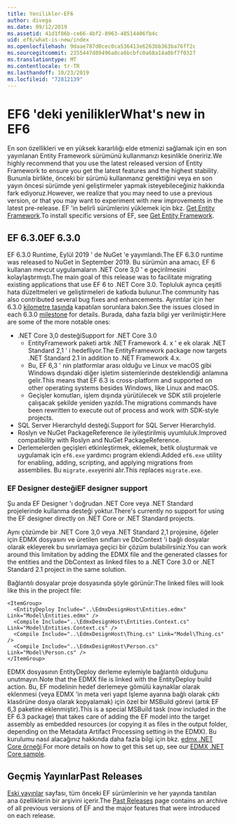 ```yaml
---
title: Yenilikler-EF6
author: divega
ms.date: 09/12/2019
ms.assetid: 41d1f86b-ce66-4bf2-8963-48514406fb4c
uid: ef6/what-is-new/index
ms.openlocfilehash: 9daae787d0cec0ca536413e6263bb363ba76ff2c
ms.sourcegitcommit: 2355447d89496a8ca6bcbfc0a68a14a0bf7f0327
ms.translationtype: MT
ms.contentlocale: tr-TR
ms.lasthandoff: 10/23/2019
ms.locfileid: "72812139"
---
```

# <a name="whats-new-in-ef6"></a><span data-ttu-id="148c6-102">EF6 'deki yenilikler</span><span class="sxs-lookup"><span data-stu-id="148c6-102">What's new in EF6</span></span>

<span data-ttu-id="148c6-103">En son özellikleri ve en yüksek kararlılığı elde etmenizi sağlamak için en son yayınlanan Entity Framework sürümünü kullanmanızı kesinlikle öneririz.</span><span class="sxs-lookup"><span data-stu-id="148c6-103">We highly recommend that you use the latest released version of Entity Framework to ensure you get the latest features and the highest stability.</span></span>
<span data-ttu-id="148c6-104">Bununla birlikte, önceki bir sürümü kullanmanız gerektiğini veya en son yayın öncesi sürümde yeni geliştirmeler yapmak isteyebileceğiniz hakkında fark ediyoruz.</span><span class="sxs-lookup"><span data-stu-id="148c6-104">However, we realize that you may need to use a previous version, or that you may want to experiment with new improvements in the latest pre-release.</span></span>
<span data-ttu-id="148c6-105">EF 'in belirli sürümlerini yüklemek için bkz. [Get Entity Framework](~/ef6/fundamentals/install.md).</span><span class="sxs-lookup"><span data-stu-id="148c6-105">To install specific versions of EF, see [Get Entity Framework](~/ef6/fundamentals/install.md).</span></span>

## <a name="ef-630"></a><span data-ttu-id="148c6-106">EF 6.3.0</span><span class="sxs-lookup"><span data-stu-id="148c6-106">EF 6.3.0</span></span>

<span data-ttu-id="148c6-107">EF 6.3.0 Runtime, Eylül 2019 ' de NuGet 'e yayımlandı.</span><span class="sxs-lookup"><span data-stu-id="148c6-107">The EF 6.3.0 runtime was released to NuGet in September 2019.</span></span> <span data-ttu-id="148c6-108">Bu sürümün ana amacı, EF 6 kullanan mevcut uygulamaların .NET Core 3,0 ' e geçirilmesini kolaylaştırmıştı.</span><span class="sxs-lookup"><span data-stu-id="148c6-108">The main goal of this release was to facilitate migrating existing applications that use EF 6 to .NET Core 3.0.</span></span> <span data-ttu-id="148c6-109">Topluluk ayrıca çeşitli hata düzeltmeleri ve geliştirmeleri de katkıda bulunur.</span><span class="sxs-lookup"><span data-stu-id="148c6-109">The community has also contributed several bug fixes and enhancements.</span></span> <span data-ttu-id="148c6-110">Ayrıntılar için her 6.3.0 [kilometre taşında](https://github.com/aspnet/EntityFramework6/milestones?state=closed) kapatılan sorunlara bakın.</span><span class="sxs-lookup"><span data-stu-id="148c6-110">See the issues closed in each 6.3.0 [milestone](https://github.com/aspnet/EntityFramework6/milestones?state=closed) for details.</span></span> <span data-ttu-id="148c6-111">Burada, daha fazla bilgi yer verilmiştir:</span><span class="sxs-lookup"><span data-stu-id="148c6-111">Here are some of the more notable ones:</span></span>

- <span data-ttu-id="148c6-112">.NET Core 3,0 desteği</span><span class="sxs-lookup"><span data-stu-id="148c6-112">Support for .NET Core 3.0</span></span>
  - <span data-ttu-id="148c6-113">EntityFramework paketi artık .NET Framework 4. x ' e ek olarak .NET Standard 2,1 ' i hedefliyor.</span><span class="sxs-lookup"><span data-stu-id="148c6-113">The EntityFramework package now targets .NET Standard 2.1 in addition to .NET Framework 4.x.</span></span>
  - <span data-ttu-id="148c6-114">Bu, EF 6,3 ' nin platformlar arası olduğu ve Linux ve macOS gibi Windows dışındaki diğer işletim sistemlerinde desteklendiği anlamına gelir.</span><span class="sxs-lookup"><span data-stu-id="148c6-114">This means that EF 6.3 is cross-platform and supported on other operating systems besides Windows, like Linux and macOS.</span></span>
  - <span data-ttu-id="148c6-115">Geçişler komutları, işlem dışında yürütülecek ve SDK stili projelerle çalışacak şekilde yeniden yazıldı.</span><span class="sxs-lookup"><span data-stu-id="148c6-115">The migrations commands have been rewritten to execute out of process and work with SDK-style projects.</span></span>
- <span data-ttu-id="148c6-116">SQL Server HierarchyId desteği.</span><span class="sxs-lookup"><span data-stu-id="148c6-116">Support for SQL Server HierarchyId.</span></span>
- <span data-ttu-id="148c6-117">Roslyn ve NuGet PackageReference ile iyileştirilmiş uyumluluk.</span><span class="sxs-lookup"><span data-stu-id="148c6-117">Improved compatibility with Roslyn and NuGet PackageReference.</span></span>
- <span data-ttu-id="148c6-118">Derlemelerden geçişleri etkinleştirmek, eklemek, betik oluşturmak ve uygulamak için `ef6.exe` yardımcı program eklendi.</span><span class="sxs-lookup"><span data-stu-id="148c6-118">Added `ef6.exe` utility for enabling, adding, scripting, and applying migrations from assemblies.</span></span> <span data-ttu-id="148c6-119">Bu `migrate.exe`yerini alır.</span><span class="sxs-lookup"><span data-stu-id="148c6-119">This replaces `migrate.exe`.</span></span>

### <a name="ef-designer-support"></a><span data-ttu-id="148c6-120">EF Designer desteği</span><span class="sxs-lookup"><span data-stu-id="148c6-120">EF designer support</span></span>

<span data-ttu-id="148c6-121">Şu anda EF Designer 'ı doğrudan .NET Core veya .NET Standard projelerinde kullanma desteği yoktur.</span><span class="sxs-lookup"><span data-stu-id="148c6-121">There's currently no support for using the EF designer directly on .NET Core or .NET Standard projects.</span></span> 

<span data-ttu-id="148c6-122">Aynı çözümde bir .NET Core 3,0 veya .NET Standard 2,1 projesine, öğeler için EDMX dosyasını ve üretilen sınıfları ve DbContext 'i bağlı dosyalar olarak ekleyerek bu sınırlamaya geçici bir çözüm bulabilirsiniz.</span><span class="sxs-lookup"><span data-stu-id="148c6-122">You can work around this limitation by adding the EDMX file and the generated classes for the entities and the DbContext as linked files to a .NET Core 3.0 or .NET Standard 2.1 project in the same solution.</span></span>

<span data-ttu-id="148c6-123">Bağlantılı dosyalar proje dosyasında şöyle görünür:</span><span class="sxs-lookup"><span data-stu-id="148c6-123">The linked files will look like this in the project file:</span></span>

``` csproj 
<ItemGroup>
  <EntityDeploy Include="..\EdmxDesignHost\Entities.edmx" Link="Model\Entities.edmx" />
  <Compile Include="..\EdmxDesignHost\Entities.Context.cs" Link="Model\Entities.Context.cs" />
  <Compile Include="..\EdmxDesignHost\Thing.cs" Link="Model\Thing.cs" />
  <Compile Include="..\EdmxDesignHost\Person.cs" Link="Model\Person.cs" />
</ItemGroup>
```

<span data-ttu-id="148c6-124">EDMX dosyasının EntityDeploy derleme eylemiyle bağlantılı olduğunu unutmayın.</span><span class="sxs-lookup"><span data-stu-id="148c6-124">Note that the EDMX file is linked with the EntityDeploy build action.</span></span> <span data-ttu-id="148c6-125">Bu, EF modelinin hedef derlemeye gömülü kaynaklar olarak eklenmesi (veya EDMX 'in meta veri yapıt Işleme ayarına bağlı olarak çıktı klasörüne dosya olarak kopyalamak) için özel bir MSBuild görevi (artık EF 6,3 paketine eklenmiştir).</span><span class="sxs-lookup"><span data-stu-id="148c6-125">This is a special MSBuild task (now included in the EF 6.3 package) that takes care of adding the EF model into the target assembly as embedded resources (or copying it as files in the output folder, depending on the Metadata Artifact Processing setting in the EDMX).</span></span> <span data-ttu-id="148c6-126">Bu kurulumu nasıl alacağınız hakkında daha fazla bilgi için bkz. [edmx .NET Core örneği](https://aka.ms/EdmxDotNetCoreSample).</span><span class="sxs-lookup"><span data-stu-id="148c6-126">For more details on how to get this set up, see our [EDMX .NET Core sample](https://aka.ms/EdmxDotNetCoreSample).</span></span>

## <a name="past-releases"></a><span data-ttu-id="148c6-127">Geçmiş Yayınlar</span><span class="sxs-lookup"><span data-stu-id="148c6-127">Past Releases</span></span>

<span data-ttu-id="148c6-128">[Eski yayınlar](past-releases.md) sayfası, tüm önceki EF sürümlerinin ve her yayında tanıtılan ana özelliklerin bir arşivini içerir.</span><span class="sxs-lookup"><span data-stu-id="148c6-128">The [Past Releases](past-releases.md) page contains an archive of all previous versions of EF and the major features that were introduced on each release.</span></span>
